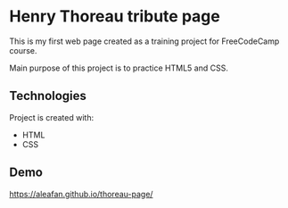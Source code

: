 # Henry Thoreau tribute page

This is my first web page created as a training project for FreeCodeCamp course.

Main purpose of this project is to practice HTML5 and CSS.

## Technologies

Project is created with:
* HTML
* CSS

## Demo

https://aleafan.github.io/thoreau-page/
